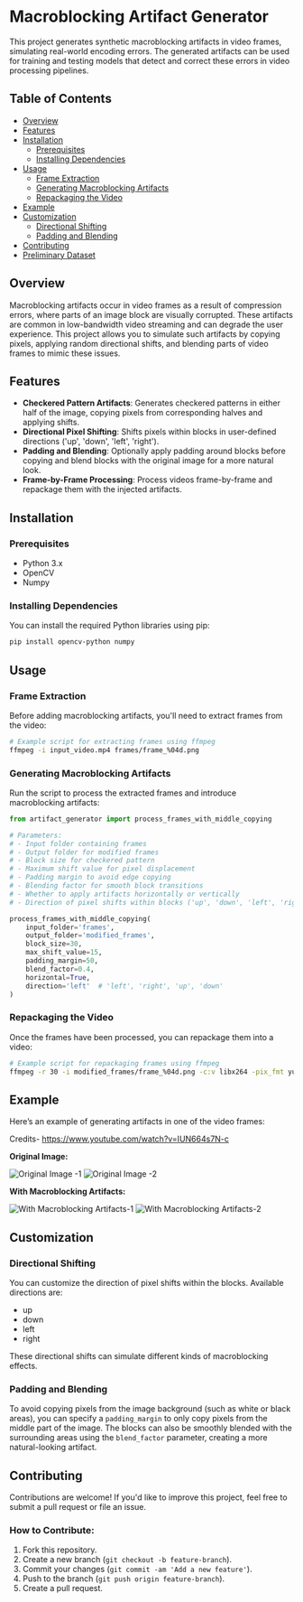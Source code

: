 # Macroblocking Artifact Generator

This project generates synthetic macroblocking artifacts in video frames, simulating real-world encoding errors. The generated artifacts can be used for training and testing models that detect and correct these errors in video processing pipelines.

## Table of Contents
- [Overview](#overview)
- [Features](#features)
- [Installation](#installation)
  - [Prerequisites](#prerequisites)
  - [Installing Dependencies](#installing-dependencies)
- [Usage](#usage)
  - [Frame Extraction](#frame-extraction)
  - [Generating Macroblocking Artifacts](#generating-macroblocking-artifacts)
  - [Repackaging the Video](#repackaging-the-video)
- [Example](#example)
- [Customization](#customization)
  - [Directional Shifting](#directional-shifting)
  - [Padding and Blending](#padding-and-blending)
- [Contributing](#contributing)
- [Preliminary Dataset](https://drive.google.com/drive/folders/1z07YbYSiEItlqbWrAN3rdQ76Z6Z8SeWK?usp=sharing)

## Overview
Macroblocking artifacts occur in video frames as a result of compression errors, where parts of an image block are visually corrupted. These artifacts are common in low-bandwidth video streaming and can degrade the user experience. This project allows you to simulate such artifacts by copying pixels, applying random directional shifts, and blending parts of video frames to mimic these issues.

## Features
- **Checkered Pattern Artifacts**: Generates checkered patterns in either half of the image, copying pixels from corresponding halves and applying shifts.
- **Directional Pixel Shifting**: Shifts pixels within blocks in user-defined directions ('up', 'down', 'left', 'right').
- **Padding and Blending**: Optionally apply padding around blocks before copying and blend blocks with the original image for a more natural look.
- **Frame-by-Frame Processing**: Process videos frame-by-frame and repackage them with the injected artifacts.

## Installation

### Prerequisites
- Python 3.x
- OpenCV
- Numpy

### Installing Dependencies
You can install the required Python libraries using pip:

```bash
pip install opencv-python numpy
```

## Usage

### Frame Extraction
Before adding macroblocking artifacts, you'll need to extract frames from the video:

```bash
# Example script for extracting frames using ffmpeg
ffmpeg -i input_video.mp4 frames/frame_%04d.png
```

### Generating Macroblocking Artifacts
Run the script to process the extracted frames and introduce macroblocking artifacts:

```python
from artifact_generator import process_frames_with_middle_copying

# Parameters:
# - Input folder containing frames
# - Output folder for modified frames
# - Block size for checkered pattern
# - Maximum shift value for pixel displacement
# - Padding margin to avoid edge copying
# - Blending factor for smooth block transitions
# - Whether to apply artifacts horizontally or vertically
# - Direction of pixel shifts within blocks ('up', 'down', 'left', 'right')

process_frames_with_middle_copying(
    input_folder='frames',
    output_folder='modified_frames',
    block_size=30,
    max_shift_value=15,
    padding_margin=50,
    blend_factor=0.4,
    horizontal=True,
    direction='left'  # 'left', 'right', 'up', 'down'
)
```

### Repackaging the Video
Once the frames have been processed, you can repackage them into a video:

```bash
# Example script for repackaging frames using ffmpeg
ffmpeg -r 30 -i modified_frames/frame_%04d.png -c:v libx264 -pix_fmt yuv420p output_video_with_artifacts.mp4
```

## Example
Here’s an example of generating artifacts in one of the video frames:

Credits- https://www.youtube.com/watch?v=IUN664s7N-c

**Original Image:**

![Original Image -1](https://github.com/user-attachments/assets/1264402a-57a1-41e4-91c6-320f90d5dc8b)
![Original Image -2](https://github.com/user-attachments/assets/bfd4f177-0064-4cff-bfa5-fd8ebe5f5883)


**With Macroblocking Artifacts:**

![With Macroblocking Artifacts-1](https://github.com/user-attachments/assets/14bf03ca-d599-41b9-9b09-02a4272d48a8)
![With Macroblocking Artifacts-2](https://github.com/user-attachments/assets/134be8a7-fe9d-4e1f-9573-5daa744ed293)


## Customization
### Directional Shifting
You can customize the direction of pixel shifts within the blocks. Available directions are:
- up
- down
- left
- right

These directional shifts can simulate different kinds of macroblocking effects.

### Padding and Blending
To avoid copying pixels from the image background (such as white or black areas), you can specify a `padding_margin` to only copy pixels from the middle part of the image. The blocks can also be smoothly blended with the surrounding areas using the `blend_factor` parameter, creating a more natural-looking artifact.


## Contributing
Contributions are welcome! If you'd like to improve this project, feel free to submit a pull request or file an issue.

### How to Contribute:
1. Fork this repository.
2. Create a new branch (`git checkout -b feature-branch`).
3. Commit your changes (`git commit -am 'Add a new feature'`).
4. Push to the branch (`git push origin feature-branch`).
5. Create a pull request.


